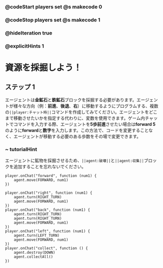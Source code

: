 ### @codeStart players set @s makecode 0
### @codeStop players set @s makecode 1

### @hideIteration true 
### @explicitHints 1


# 資源を採掘しよう！

## ステップ 1
エージェントは**金鉱石**と**鉄鉱石**ブロックを採掘する必要があります。エージェントが様々な方向（例：**前進**、**後退**、**右**）に移動するようにプログラムする、複数の``||player:チャット時||``コマンドを作成してみてください。エージェントをどこまで移動させたいかを指定する代わりに、変数を使用できます。ゲーム内チャットでコマンドを入力する際、エージェントを**5歩前進**させたい場合は**forward 5**のように**forward**と**数字**を入力します。この方法で、コードを変更することなく、エージェントが移動する必要のある歩数をその場で変更できます。 

### ~ tutorialHint
エージェントに鉱物を採掘させるため、``||agent:破壊||``と``||agent:収集||``ブロックを追加することを忘れないでください。 

```template
player.onChat("forward", function (num1) {
    agent.move(FORWARD, num1)
})
```
```ghost
player.onChat("right", function (num1) {
    agent.turn(RIGHT_TURN)
    agent.move(FORWARD, num1)
})
player.onChat("back", function (num1) {
    agent.turn(RIGHT_TURN)
    agent.turn(RIGHT_TURN)
    agent.move(FORWARD, num1)
})
player.onChat("left", function (num1) {
    agent.turn(LEFT_TURN)
    agent.move(FORWARD, num1)
})
player.onChat("collect", function () {
    agent.destroy(DOWN)
    agent.collectAll()
})
```


